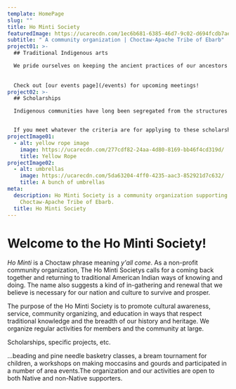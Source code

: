 ```yaml
---
template: HomePage
slug: ""
title: Ho Minti Society
featuredImage: https://ucarecdn.com/1ec6b681-6385-46d7-9c02-d694fcdb7ae1/
subtitle: " A community organization | Choctaw-Apache Tribe of Ebarb"
project01: >-
  ## Traditional Indigenous arts

  We pride ourselves on keeping the ancient practices of our ancestors alive, and we host regular meetings at which experts and novices alike come together to practice beading, stitchwork, and pine needle basketry. Traditionally... 
  
  
  Check out [our events page](/events) for upcoming meetings!
project02: >-
  ## Scholarships

  Indigenous communities have long been segregated from the structures of social, political, and economic power, and one of the ways in which that segregation has played out has been through the unequal access of education for Indigenous youth. The Ho Minti Society...


  If you meet whatever the criteria are for applying to these scholarships, please see [our scholarship page](/scholarships) for more details.
projectImage01:
  - alt: yellow rope image
    image: https://ucarecdn.com/277cdf82-24aa-4d80-8169-bb46f4cd319d/
    title: Yellow Rope
projectImage02:
  - alt: umbrellas
    image: https://ucarecdn.com/5da63204-4ff0-4235-aac3-852921d7c632/
    title: A bunch of umbrellas
meta:
  description: Ho Minti Society is a community organization supporting the
    Choctaw-Apache Tribe of Ebarb.
  title: Ho Minti Society
---
```


# Welcome to the Ho Minti Society!

*Ho Minti* is a Choctaw phrase meaning *y'all come*. As a non-profit community organization, The Ho Minti Societys calls for a coming back together and returning to traditional American Indian ways of knowing and doing. The name also suggests a kind of in-gathering and renewal that we believe is necessary for our nation and culture to survive and prosper.

The purpose of the Ho Minti Society is to promote cultural awareness, service, community organizing, and education in ways that respect traditional knowledge and the breadth of our history and heritage. We organize regular activities for members and the community at large.

Scholarships, specific projects, etc.

...beading and pine needle basketry classes, a bream tournament for children, a workshops on making moccasins and gourds and participated in a number of area events.The organization and our activities are open to both Native and non-Native supporters.